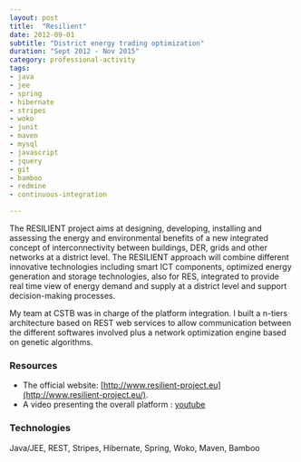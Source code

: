 ```yaml
---
layout: post
title:  "Resilient"
date: 2012-09-01
subtitle: "District energy trading optimization"
duration: "Sept 2012 - Nov 2015"
category: professional-activity
tags:
- java
- jee
- spring
- hibernate
- stripes
- woko
- junit
- maven
- mysql
- javascript
- jquery
- git
- bamboo
- redmine
- continuous-integration

---
```


The RESILIENT project aims at designing, developing, installing and assessing the energy and environmental benefits of a new integrated concept of interconnectivity between buildings, DER, grids and other networks at a district level. The RESILIENT approach will combine different innovative technologies including smart ICT components, optimized energy generation and storage technologies, also for RES, integrated to provide real time view  of energy demand and supply at a district level and support decision-making processes.

My team at CSTB was in charge of the platform integration. I built a n-tiers architecture based on REST web services to allow communication between the different softwares involved plus a network optimization engine based on genetic algorithms.



### Resources

- The official website: [http://www.resilient-project.eu](http://www.resilient-project.eu/).
- A video presenting the overall platform : [youtube](https://www.youtube.com/watch?v=zMK7JmXQDmU)

### Technologies

Java/JEE, REST, Stripes, Hibernate, Spring, Woko, Maven, Bamboo
